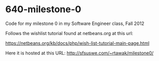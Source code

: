 640-milestone-0
===============

Code for my milestone 0 in my Software Engineer class, Fall 2012

Follows the wishlist tutorial found at netbeans.org at this url: 

https://netbeans.org/kb/docs/php/wish-list-tutorial-main-page.html

Here it is hosted at this URL: 
http://sfsuswe.com/~rtawak/milestone0/
